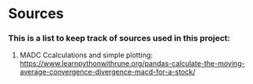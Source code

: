 # Sources

### This is a list to keep track of sources used in this project:

1. MADC Ccalculations and simple plotting: https://www.learnpythonwithrune.org/pandas-calculate-the-moving-average-convergence-divergence-macd-for-a-stock/



